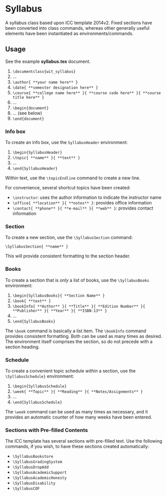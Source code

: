 Syllabus
=======
A syllabus class based upon ICC template 2014v2. Fixed sections have been converted into class commands, whereas other generally useful elements have been instantiated as environments/commands.

## Usage
See the example **syllabus.tex** document.

1. `\documentclass{wit_syllabus}`
2. ...
3. `\author{ **your name here** }`
4. `\date{ **semester designation here** }`
5. `\course{ **college name here** }{ **course code here** }{ **course title here** }`
6. ...
6. `\begin{document}`
8. ... (see below)
9. `\end{document}`

### Info box
To create an info box, use the `SyllabusHeader` environment:

1. `\begin{SyllabusHeader}`
2. `\topic{ **name** }{ **text** }`
3. ...
4. `\end{SyllabusHeader}`

Within text, use the `\topicEndline` command to create a new line.

For convenience, several shortcut topics have been created:

* `\instructor`: uses the author information to indicate the instructor name
* `\office{ **location** }{ **notes** }`: provides office information
* `\contact{ **phone** }{ **e-mail** }{ **web** }`: provides contact information

### Section
To create a new section, use the `\SyllabusSection` command:

`\SyllabusSection{ **name** }`

This will provide consistent formatting to the section header.

### Books
To create a section that is _only_ a list of books, use the `\SyllabusBooks` environment:

1. `\begin{SyllabusBooks}{ **Section Name** }`
2. `\book{ **text** }`
3. `\bookInfo{ **Author** }{ **Title** }{ **Edition Number** }{ **Publisher** }{ **Year** }{ **ISBN-13** }`
4. ...
5. `\end{SyllabusBooks}`

The `\book` command is basically a list item. The `\bookInfo` command provides consistent formatting. Both can be used as many times as desired. The environment itself comprises the section, so do not precede with a section heading.

### Schedule
To create a convenient topic schedule _within_ a section, use the `\SyllabusSchedule}` environment:

1. `\begin{SyllabusSchedule}`
2. `\week{ **Topic** }{ **Reading** }{ **Notes/Assignments** }`
3. ...
4. `\end{SyllabusSchedule}`

The `\week` command can be used as many times as necessary, and it provides an automatic counter of how many weeks have been entered.

### Sections with Pre-filled Contents
The ICC template has several sections with pre-filled text. Use the following commands, if you wish, to have these sections created automatically:

* `\SyllabusBookstore`
* `\SyllabusGradingSystem`
* `\SyllabusDropAdd`
* `\SyllabusAcademicSupport`
* `\SyllabusAcademicHonesty`
* `\SyllabusDisability`
* `\SyllabusCOF`

